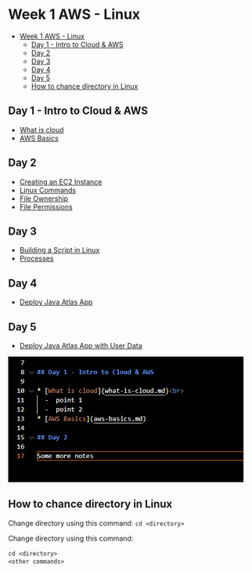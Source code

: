 # Week 1 AWS - Linux

- [Week 1 AWS - Linux](#week-1-aws---linux)
  - [Day 1 - Intro to Cloud \& AWS](#day-1---intro-to-cloud--aws)
  - [Day 2](#day-2)
  - [Day 3](#day-3)
  - [Day 4](#day-4)
  - [Day 5](#day-5)
  - [How to chance directory in Linux](#how-to-chance-directory-in-linux)


## Day 1 - Intro to Cloud & AWS

* [What is cloud](what-is-cloud)
* [AWS Basics](aws-basics)


## Day 2

* [Creating an EC2 Instance](ec2-instance)
* [Linux Commands](linux-commands)
* [File Ownership](file-ownership)
* [File Permissions](file-permissions)

## Day 3

* [Building a Script in Linux](building-a-script)
* [Processes](processes)

## Day 4

* [Deploy Java Atlas App](deploy-java-atlas-app)

## Day 5
* [Deploy Java Atlas App with User Data](deploy-java-atlas-user-data/README.md)


![screenshot-vscode-readme-example.png](readme-images/screenshot-vscode-readme-example.png)


## How to chance directory in Linux

Change directory using this command: `cd <directory>`

Change directory using this command:

```
cd <directory>
<other commands>
```

